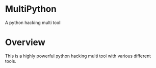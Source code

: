 # MultiPython
A python hacking multi tool 

# Overview

This is a highly powerful python hacking multi tool with various different tools. 
